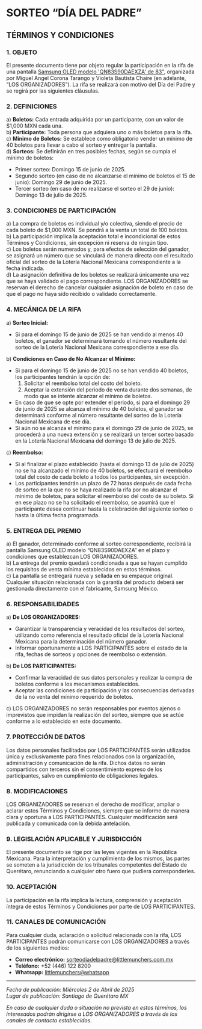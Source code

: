 # **SORTEO “DÍA DEL PADRE”**
## **TÉRMINOS Y CONDICIONES**

### **1. OBJETO**  
El presente documento tiene por objeto regular la participación en la rifa de una pantalla [Samsung OLED modelo 'QN83S90DAEXZA' de 83"](https://www.samsung.com/mx/tvs/oled-tv/s90d-83-inch-oled-4k-tizen-os-smart-tv-qn83s90daexzx/), organizada por Miguel Angel Corona Tarango y Violeta Bautista Chaire (en adelante, “LOS ORGANIZADORES”). La rifa se realizará con motivo del Día del Padre y se regirá por las siguientes cláusulas.

###  **2. DEFINICIONES**  
a) **Boletos:** Cada entrada adquirida por un participante, con un valor de $1,000 MXN cada una.  
b) **Participante:** Toda persona que adquiera uno o más boletos para la rifa.  
c) **Mínimo de Boletos:** Se establece como obligatorio vender un mínimo de 40 boletos para llevar a cabo el sorteo y entregar la pantalla.  
d) **Sorteos:** Se definirán en tres posibles fechas, según se cumpla el mínimo de boletos:
- Primer sorteo: Domingo 15 de junio de 2025.
- Segundo sorteo (en caso de no alcanzarse el mínimo de boletos el 15 de junio): Domingo 29 de junio de 2025.
- Tercer sorteo (en caso de no realizarse el sorteo el 29 de junio): Domingo 13 de julio de 2025.

### **3. CONDICIONES DE PARTICIPACIÓN**  
a) La compra de boletos es individual y/o colectiva, siendo el precio de cada boleto de $1,000 MXN. Se pondrá a la venta un total de 100 boletos.  
b) La participación implica la aceptación total e incondicional de estos Términos y Condiciones, sin excepción ni reserva de ningún tipo.  
c) Los boletos serán numerados y, para efectos de selección del ganador, se asignará un número que se vinculará de manera directa con el resultado oficial del sorteo de la Lotería Nacional Mexicana correspondiente a la fecha indicada.  
d) La asignación definitiva de los boletos se realizará únicamente una vez que se haya validado el pago correspondiente. LOS ORGANIZADORES se reservan el derecho de cancelar cualquier asignación de boleto en caso de que el pago no haya sido recibido o validado correctamente.

### **4. MECÁNICA DE LA RIFA**  
a) **Sorteo Inicial:**  
   - Si para el domingo 15 de junio de 2025 se han vendido al menos 40 boletos, el ganador se determinará tomando el número resultante del sorteo de la Lotería Nacional Mexicana correspondiente a ese día.
 
b) **Condiciones en Caso de No Alcanzar el Mínimo:**  
   - Si para el domingo 15 de junio de 2025 no se han vendido 40 boletos, los participantes tendrán la opción de:
     1. Solicitar el reembolso total del costo del boleto.
     2. Aceptar la extensión del periodo de venta durante dos semanas, de modo que se intente alcanzar el mínimo de boletos.
   - En caso de que se opte por extender el periodo, si para el domingo 29 de junio de 2025 se alcanza el mínimo de 40 boletos, el ganador se determinará conforme al número resultante del sorteo de la Lotería Nacional Mexicana de ese día.
   - Si aún no se alcanza el mínimo para el domingo 29 de junio de 2025, se procederá a una nueva extensión y se realizará un tercer sorteo basado en la Lotería Nacional Mexicana del domingo 13 de julio de 2025.

c) **Reembolso:**  
   - Si al finalizar el plazo establecido (hasta el domingo 13 de julio de 2025) no se ha alcanzado el mínimo de 40 boletos, se efectuará el reembolso total del costo de cada boleto a todos los participantes, sin excepción.
   - Los participantes tendrán un plazo de 72 horas después de cada fecha de sorteo en la que no se haya realizado la rifa por no alcanzar el mínimo de boletos, para solicitar el reembolso del costo de su boleto. Si en ese plazo no se ha solicitado el reembolso, se asumirá que el participante desea continuar hasta la celebración del siguiente sorteo o hasta la última fecha programada.

### **5. ENTREGA DEL PREMIO**  
a) El ganador, determinado conforme al sorteo correspondiente, recibirá la pantalla Samsung OLED modelo “QN83S90DAEXZA” en el plazo y condiciones que establezcan LOS ORGANIZADORES.  
b) La entrega del premio quedará condicionada a que se hayan cumplido los requisitos de venta mínima establecidos en estos términos.  
c) La pantalla se entregará nueva y sellada en su empaque original. Cualquier situación relacionada con la garantía del producto deberá ser gestionada directamente con el fabricante, Samsung México.

### **6. RESPONSABILIDADES**  
a) **De LOS ORGANIZADORES:**  
   - Garantizar la transparencia y veracidad de los resultados del sorteo, utilizando como referencia el resultado oficial de la Lotería Nacional Mexicana para la determinación del número ganador.
   - Informar oportunamente a LOS PARTICIPANTES sobre el estado de la rifa, fechas de sorteos y opciones de reembolso o extensión.

b) **De LOS PARTICIPANTES:**  
   - Confirmar la veracidad de sus datos personales y realizar la compra de boletos conforme a los mecanismos establecidos.
   - Aceptar las condiciones de participación y las consecuencias derivadas de la no venta del mínimo requerido de boletos.

c) LOS ORGANIZADORES no serán responsables por eventos ajenos o imprevistos que impidan la realización del sorteo, siempre que se actúe conforme a lo establecido en este documento.

### **7. PROTECCIÓN DE DATOS**  
Los datos personales facilitados por LOS PARTICIPANTES serán utilizados única y exclusivamente para fines relacionados con la organización, administración y comunicación de la rifa. Dichos datos no serán compartidos con terceros sin el consentimiento expreso de los participantes, salvo en cumplimiento de obligaciones legales.

### **8. MODIFICACIONES**  
LOS ORGANIZADORES se reservan el derecho de modificar, ampliar o aclarar estos Términos y Condiciones, siempre que se informe de manera clara y oportuna a LOS PARTICIPANTES. Cualquier modificación será publicada y comunicada con la debida antelación.

### **9. LEGISLACIÓN APLICABLE Y JURISDICCIÓN**  
El presente documento se rige por las leyes vigentes en la República Mexicana. Para la interpretación y cumplimiento de los mismos, las partes se someten a la jurisdicción de los tribunales competentes del Estado de Querétaro, renunciando a cualquier otro fuero que pudiera corresponderles.

### **10. ACEPTACIÓN**  
La participación en la rifa implica la lectura, comprensión y aceptación íntegra de estos Términos y Condiciones por parte de LOS PARTICIPANTES.

### **11. CANALES DE COMUNICACIÓN**  
Para cualquier duda, aclaración o solicitud relacionada con la rifa, LOS PARTICIPANTES podrán comunicarse con LOS ORGANIZADORES a través de los siguientes medios:  
- **Correo electrónico:** sorteodiadelpadre@littlemunchers.com.mx
- **Teléfono:** +52 (446) 122 8200
- **Whatsapp:** [littlemunchers@whatsapp](https://wa.me/524461228200)  

---

*Fecha de publicación: Miércoles 2 de Abril de 2025*  
*Lugar de publicación: Santiago de Querétaro MX*

*En caso de cualquier duda o situación no prevista en estos términos, los interesados podrán dirigirse a LOS ORGANIZADORES a través de los canales de contacto establecidos.*
